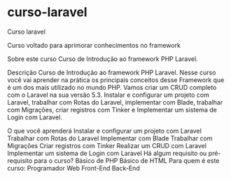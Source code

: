 # curso-laravel
Curso laravel 

Curso voltado para aprimorar conhecimentos no framework 

Sobre este curso
Curso de Introdução ao framework PHP Laravel.


Descrição
Curso de Introdução ao framework PHP Laravel. Nesse curso você vai aprender na prática os principais conceitos desse Framework que é um dos mais utilizado no mundo PHP. Vamos criar um CRUD completo com o Laravel na sua versão 5.3. Instalar e configurar um projeto com Laravel, trabalhar com Rotas do Laravel, implementar com Blade, trabalhar com Migrações, criar registros com Tinker e Implementar um sistema de Login com Laravel.

O que você aprenderá
Instalar e configurar um projeto com Laravel
Trabalhar com Rotas do Laravel
Implementar com Blade
Trabalhar com Migrações
Criar registros com Tinker
Realizar um CRUD com Laravel
Implementar um sistema de Login com Laravel
Há algum requisito ou pré-requisito para o curso?
Básico de PHP
Básico de HTML
Para quem é este curso:
Programador Web
Front-End
Back-End
